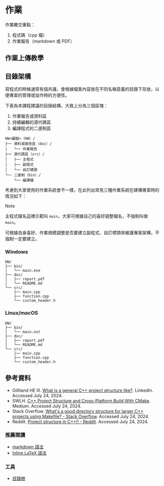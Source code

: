 # 作業

作業繳交重點：

1. 程式碼（cpp 檔）
2. 作業報告（markdown 或 PDF）

## 作業上傳教學

## 目錄架構

寫程式的時候通常有個共識，會根據檔案內容放在不同名稱意義的目錄下存放，以便專案的管理或協作時的方便性。

下表為本課程建議的目錄結構，大致上分為三個區塊：

1. 作業報告或資料區
2. 持續編輯的源代碼區
3. 編譯程式的二進制區

```plain
HW<編號>（HW）/
├── 資料或報告區（doc）/
│   └── 作業報告
├── 源代碼區（src）/
│   ├── 主程式
│   ├── 副程式
│   └── 自訂標頭
└── 二進制（bin）/
    └── 編譯檔
```

考慮到大家使用的作業系統會不一樣，在此列出常見三種作業系統在建構專案時的情況如下：

> [!NOTE]
> 主程式檔名這裡示範叫 `main`，大家可根據自己的喜好調整檔名，不強制叫做 `main`。
>
> 可根據自身喜好、作業規模調整是否要建立副程式、自訂標頭來維護專案架構，不強制一定要建立。

### Windows

```plain
HW/
├── bin/
│   └── main.exe
├── doc/
│   ├── report.pdf
│   └── README.md
└── src/
    ├── main.cpp
    ├── function.cpp
    └── custom_header.h
```

### Linux/macOS

```plain
HW/
├── bin/
│   └── main.out
├── doc/
│   ├── report.pdf
│   └── README.md
└── src/
    ├── main.cpp
    ├── function.cpp
    └── custom_header.h
```

## 參考資料

- Gilliland HE III. [What is a general C++ project structure like?](https://www.linkedin.com/pulse/what-general-c-project-structure-like-herbert-elwood-gilliland-iii). LinkedIn. Accessed July 24, 2024.
- SWLH. [C++ Project Structure and Cross-Platform Build With CMake](https://medium.com/swlh/c-project-structure-for-cmake-67d60135f6f5). Medium. Accessed July 24, 2024.
- Stack Overflow. [What's a good directory structure for larger C++ projects using Makefile? - Stack Overflow](https://stackoverflow.com/questions/2360734/whats-a-good-directory-structure-for-larger-c-projects-using-makefile). Accessed July 24, 2024.
- Reddit. [Project structure in C++!! - Reddit](https://www.reddit.com/r/cpp_questions/comments/m7k0bs/project_structure_in_c/). Accessed July 24, 2024.

### 推薦閱讀

- [markdown 語法](https://markdown.tw/)
- [Inline LaTeX 語法](https://hackmd.io/@sysprog/gnu-linux-dev/https%3A%2F%2Fhackmd.io%2Fs%2FB1RwlM85Z)

### 工具

- [目錄樹](https://tree.nathanfriend.io/)
